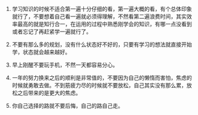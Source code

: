 1. 学习知识的时候不适合第一遍十分仔细的看，第一遍大概的看，有个总体印象就行了，不要想着自己看一遍就必须得理解，不然看第二遍浪费时间，其实效率最高的就是知行合一，在运用的过程中熟悉刚学会的知识，有哪一点没看到或者忘记了再赶紧学一遍就行了。
    
2. 不要有那么多的规划，没有什么状态好不好的，只要有学习的想法就直接开始学，状态就会越来越好。
    
3. 早上刚醒不要玩手机，不然一天都容易分心。
    
4. 一年的努力换来之后的顺利是非常值的，不要因为自己的懒惰而害怕，焦虑的时候就勇敢去做。不到筋疲力尽的时候就不要放松，自己其实没有那么累，放松之后带来的是更大的焦虑。
    
5. 你自己选择的路就不要后悔，自己的路自己走。